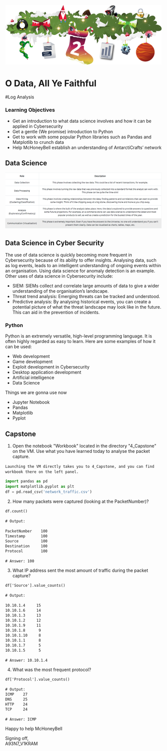 ![Alt text](image.png)

# O Data, All Ye Faithful 
#Log Analysis

### Learning Objectives
- Get an introduction to what data science involves and how it can be applied in Cybersecurity
- Get a gentle (We promise) introduction to Python
- Get to work with some popular Python libraries such as Pandas and Matplotlib to crunch data
- Help McHoneyBell establish an understanding of AntarctiCrafts’ network

## Data Science
<img src="ds.png" width="900">

## Data Science in Cyber Security
The use of data science is quickly becoming more frequent in Cybersecurity because of its ability to offer insights. Analysing data, such as log events, leads to an intelligent understanding of ongoing events within an organisation. Using data science for anomaly detection is an example. Other uses of data science in Cybersecurity include:

- SIEM: SIEMs collect and correlate large amounts of data to give a wider understanding of the organisation’s landscape.
- Threat trend analysis: Emerging threats can be tracked and understood.
- Predictive analysis: By analysing historical events, you can create a potential picture of what the threat landscape may look like in the future. This can aid in the prevention of incidents.

### Python

Python is an extremely versatile, high-level programming language. It is often highly regarded as easy to learn. Here are some examples of how it can be used:
- Web development
- Game development
- Exploit development in Cybersecurity
- Desktop application development
- Artificial intelligence
- Data Science

Things we are gonna use now
- Jupyter Notebook
- Pandas
- Matplotlib
- Pyplot

## Capstone

1. Open the notebook "Workbook" located in the directory "4_Capstone" on the VM. Use what you have learned today to analyse the packet capture.

`Launching the VM directly takes you to 4_Capstone, and you can find workbook there on the left panel.`

``` Python
import pandas as pd
import matplotlib.pyplot as plt
df = pd.read_csv('network_traffic.csv')
```

2. How many packets were captured (looking at the PacketNumber)?
```
df.count()

# Output:

PacketNumber    100
Timestamp       100
Source          100
Destination     100
Protocol        100

# Answer: 100
```

3. What IP address sent the most amount of traffic during the packet capture?
```
df['Source'].value_counts()

# Output:

10.10.1.4     15
10.10.1.6     14
10.10.1.3     13
10.10.1.2     12
10.10.1.9     11
10.10.1.8      9
10.10.1.10     8
10.10.1.1      8
10.10.1.7      5
10.10.1.5      5

# Answer: 10.10.1.4
```

4. What was the most frequent protocol?
```
df['Protocol'].value_counts()

# Output:
ICMP    27
DNS     25
HTTP    24
TCP     24

# Answer: ICMP
```

Happy to help McHoneyBell

Signing off,<br>
A93N7_V1KRAM
